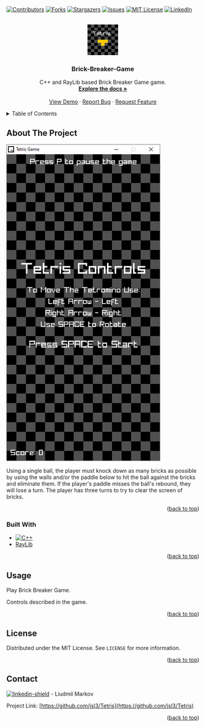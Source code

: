 <!-- Improved compatibility of back to top link: See: https://github.com/othneildrew/Best-README-Template/pull/73 -->
<a name="readme-top"></a>
<!--
*** Thanks for checking out the Best-README-Template. If you have a suggestion
*** that would make this better, please fork the repo and create a pull request
*** or simply open an issue with the tag "enhancement".
*** Don't forget to give the project a star!
*** Thanks again! Now go create something AMAZING! :D
-->



<!-- PROJECT SHIELDS -->
<!--
*** I'm using markdown "reference style" links for readability.
*** Reference links are enclosed in brackets [ ] instead of parentheses ( ).
*** See the bottom of this document for the declaration of the reference variables
*** for contributors-url, forks-url, etc. This is an optional, concise syntax you may use.
*** https://www.markdownguide.org/basic-syntax/#reference-style-links
-->
[![Contributors][contributors-shield]][contributors-url]
[![Forks][forks-shield]][forks-url]
[![Stargazers][stars-shield]][stars-url]
[![Issues][issues-shield]][issues-url]
[![MIT License][license-shield]][license-url]
[![LinkedIn][linkedin-shield]][linkedin-url]



<!-- PROJECT LOGO -->
<br />
<div align="center">
  <a href="https://github.com/jsl3/Tetris">
    <img src="images/logo.png" alt="Logo" width="80" height="80">
  </a>

<h3 align="center">Brick-Breaker-Game</h3>

  <p align="center">
    C++ and RayLib based Brick Breaker Game game.
    <br />
    <a href="https://github.com/jsl3/Tetris"><strong>Explore the docs »</strong></a>
    <br />
    <br />
    <a href="https://github.com/jsl3/Tetris">View Demo</a>
    ·
    <a href="https://github.com/jsl3/Tetris/issues">Report Bug</a>
    ·
    <a href="https://github.com/jsl3/Tetris/issues">Request Feature</a>
  </p>
</div>



<!-- TABLE OF CONTENTS -->
<details>
  <summary>Table of Contents</summary>
  <ol>
    <li>
      <a href="#about-the-project">About The Project</a>
      <ul>
        <li><a href="#built-with">Built With</a></li>
      </ul>
    </li>
    <li><a href="#usage">Usage</a></li>
    <li><a href="#license">License</a></li>
    <li><a href="#contact">Contact</a></li>
  </ol>
</details>



<!-- ABOUT THE PROJECT -->
## About The Project

[![Product Name Screen Shot][product-screenshot]](https://github.com/jsl3/Tetris)

Using a single ball, the player must knock down as many bricks as possible by using the walls and/or the paddle below to hit the ball against the bricks and eliminate them. If the player's paddle misses the ball's rebound, they will lose a turn. The player has three turns to try to clear the screen of bricks.

<p align="right">(<a href="#readme-top">back to top</a>)</p>



### Built With

* [![C++][c++]][c++-url]
* [RayLib](https://www.raylib.com/)


<p align="right">(<a href="#readme-top">back to top</a>)</p>

<!-- USAGE EXAMPLES -->
## Usage

Play Brick Breaker Game.

Controls described in the game.

<p align="right">(<a href="#readme-top">back to top</a>)</p>


<!-- LICENSE -->
## License

Distributed under the MIT License. See `LICENSE` for more information.

<p align="right">(<a href="#readme-top">back to top</a>)</p>



<!-- CONTACT -->
## Contact

[![linkedin-shield]][linkedin-url] - Liudmil Markov

Project Link: [https://github.com/jsl3/Tetris](https://github.com/jsl3/Tetris)

<p align="right">(<a href="#readme-top">back to top</a>)</p>


<!-- MARKDOWN LINKS & IMAGES -->
<!-- https://www.markdownguide.org/basic-syntax/#reference-style-links -->
[contributors-shield]: https://img.shields.io/github/contributors/jsl3/Tetris.svg?style=for-the-badge
[contributors-url]: https://github.com/jsl3/Tetris/graphs/contributors
[forks-shield]: https://img.shields.io/github/forks/jsl3/Tetris.svg?style=for-the-badge
[forks-url]: https://github.com/jsl3/Tetris/network/members
[stars-shield]: https://img.shields.io/github/stars/jsl3/Tetris.svg?style=for-the-badge
[stars-url]: https://github.com/jsl3/Tetris/stargazers
[issues-shield]: https://img.shields.io/github/issues/jsl3/Tetris.svg?style=for-the-badge
[issues-url]: https://github.com/jsl3/Tetris/issues
[license-shield]: https://img.shields.io/github/license/jsl3/Tetris.svg?style=for-the-badge
[license-url]: https://github.com/jsl3/Tetris/blob/master/LICENSE.txt
[linkedin-shield]: https://img.shields.io/badge/-LinkedIn-black.svg?style=for-the-badge&logo=linkedin&colorB=555
[linkedin-url]: https://linkedin.com/in/liudmil-markov
[product-screenshot]: images/screenshot.png
[c++]: https://img.shields.io/badge/-C++-blue?logo=cplusplus
[c++-url]: https://isocpp.org/
[Next.js]: https://img.shields.io/badge/next.js-000000?style=for-the-badge&logo=nextdotjs&logoColor=white
[Next-url]: https://nextjs.org/
[React.js]: https://img.shields.io/badge/React-20232A?style=for-the-badge&logo=react&logoColor=61DAFB
[React-url]: https://reactjs.org/
[Vue.js]: https://img.shields.io/badge/Vue.js-35495E?style=for-the-badge&logo=vuedotjs&logoColor=4FC08D
[Vue-url]: https://vuejs.org/
[Angular.io]: https://img.shields.io/badge/Angular-DD0031?style=for-the-badge&logo=angular&logoColor=white
[Angular-url]: https://angular.io/
[Svelte.dev]: https://img.shields.io/badge/Svelte-4A4A55?style=for-the-badge&logo=svelte&logoColor=FF3E00
[Svelte-url]: https://svelte.dev/
[Laravel.com]: https://img.shields.io/badge/Laravel-FF2D20?style=for-the-badge&logo=laravel&logoColor=white
[Laravel-url]: https://laravel.com
[Bootstrap.com]: https://img.shields.io/badge/Bootstrap-563D7C?style=for-the-badge&logo=bootstrap&logoColor=white
[Bootstrap-url]: https://getbootstrap.com
[JQuery.com]: https://img.shields.io/badge/jQuery-0769AD?style=for-the-badge&logo=jquery&logoColor=white
[JQuery-url]: https://jquery.com 
